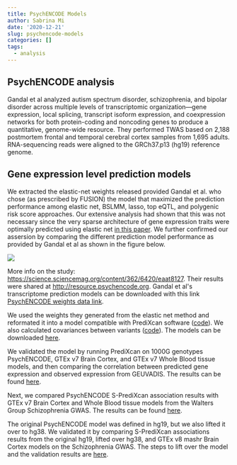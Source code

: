 ```yaml
---
title: PsychENCODE Models
author: Sabrina Mi
date: '2020-12-21'
slug: psychencode-models
categories: []
tags:
  - analysis
---
```


## PsychENCODE analysis

Gandal et al analyzed autism spectrum disorder, schizophrenia, and bipolar disorder across multiple levels of transcriptomic organization—gene expression, local splicing, transcript isoform expression, and coexpression networks for both protein-coding and noncoding genes to produce a quantitative, genome-wide resource. They performed TWAS based on 2,188 postmortem frontal and temporal cerebral cortex samples from 1,695 adults. RNA-sequencing reads were aligned to the GRCh37.p13 (hg19) reference genome. 

## Gene expression level prediction models

We extracted the elastic-net weights released provided Gandal et al. who chose (as prescribed by FUSION) the model that maximized the prediction performance among elastic net, BSLMM, lasso, top eQTL, and polygenic risk score approaches. Our extensive analysis had shown that this was not necessary since the very sparse architecture of gene expression traits were optimally predicted using elastic net [in this paper](https://journals.plos.org/plosgenetics/article?id=10.1371/journal.pgen.1006423). We further confirmed our assersion by comparing the different prediction model performance as provided by Gandal et al as shown in the figure below. 

![](https://hakyimlab.github.io/psychencode/figure/get_r2_LV.Rmd/Comparison%20of%20Models-5.png)

More info on the study: https://science.sciencemag.org/content/362/6420/eaat8127. Their results were shared at http://resource.psychencode.org. Gandal et al's transcriptome prediction models can be downloaded with this link [PsychENCODE weights data link](http://resource.psychencode.org/Datasets/Derived/PEC_TWAS_weights.tar.gz).

We used the weights they generated from the elastic net method and reformated it into a model compatible with PrediXcan software ([code](https://hakyimlab.github.io/psychencode/generate_weights.html)). We also calculated covariances between variants ([code](https://hakyimlab.github.io/psychencode/calculate_covariances.html)). 
The models can be downloaded [here](https://uchicago.app.box.com/s/du6f4z1zcgtn2v5gqms8kjajt1lsaprh).

We validated the model by running PrediXcan on 1000G genotypes PsychENCODE, GTEx v7 Brain Cortex, and GTEx v7 Whole Blood tissue models, and then comparing the correlation between predicted gene expression and observed expression from GEUVADIS.
The results can be found [here](test_alcdep.html).

Next, we compared PsychENCODE S-PrediXcan association results with GTEx v7 Brain Cortex and Whole Blood tissue models from the Walters Group Schizophrenia GWAS. 
The results can be found [here](test_scz_clozuk_pgc.html).

The original PsychENCODE model was defined in hg19, but we also lifted it over to hg38. We validated it by comparing S-PrediXcan associations results from the original hg19, lifted over hg38, and GTEx v8 mashr Brain Cortex models on the Schizophrenia GWAS.
The steps to lift over the model and the validation results are [here](psychencode_hg38_validation.html).


